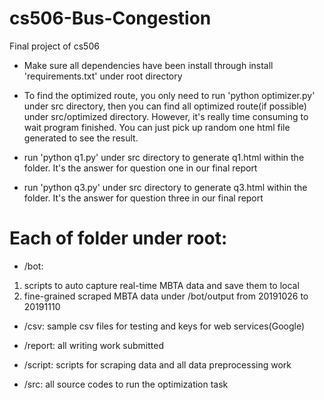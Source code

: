 # cs506-Bus-Congestion
Final project of cs506

- Make sure all dependencies have been install through install 'requirements.txt' under root directory

- To find the optimized route, you only need to run 'python optimizer.py' under src directory,
then you can find all optimized route(if possible) under src/optimized directory. However, it's really time consuming to wait program finished. You can just pick up random one html file generated to see the result.

- run 'python q1.py' under src directory to generate q1.html within the folder. It's the answer for question one in our final report

- run 'python q3.py' under src directory to generate q3.html within the folder. It's the answer for question three in our final report


# Each of folder under root:

- /bot: 
1. scripts to auto capture real-time MBTA data and save them to local
2. fine-grained scraped MBTA data under /bot/output from 20191026 to 20191110

- /csv:
sample csv files for testing and keys for web services(Google)

- /report:
all writing work submitted

- /script:
scripts for scraping data and all data preprocessing work

- /src: 
all source codes to run the optimization task
